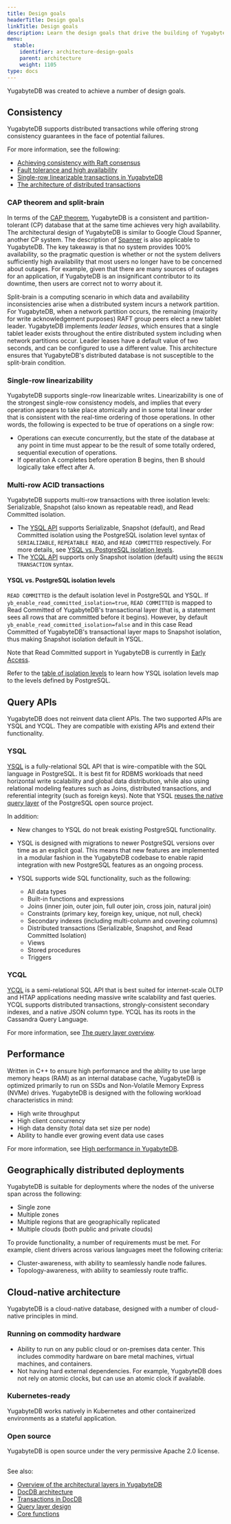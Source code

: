 ```yaml
---
title: Design goals
headerTitle: Design goals
linkTitle: Design goals
description: Learn the design goals that drive the building of YugabyteDB.
menu:
  stable:
    identifier: architecture-design-goals
    parent: architecture
    weight: 1105
type: docs
---
```


YugabyteDB was created to achieve a number of design goals.

## Consistency

YugabyteDB supports distributed transactions while offering strong consistency guarantees in the face of potential failures.

For more information, see the following:

- [Achieving consistency with Raft consensus](../docdb-replication/replication/)
- [Fault tolerance and high availability](../core-functions/high-availability/)
- [Single-row linearizable transactions in YugabyteDB](../transactions/single-row-transactions/)
- [The architecture of distributed transactions](../transactions/distributed-txns/)

### CAP theorem and split-brain

In terms of the [CAP theorem](https://en.wikipedia.org/wiki/CAP_theorem), YugabyteDB is a consistent and partition-tolerant (CP) database that at the same time achieves very high availability. The architectural design of YugabyteDB is similar to Google Cloud Spanner, another CP system. The description of [Spanner](https://cloudplatform.googleblog.com/2017/02/inside-Cloud-Spanner-and-the-CAP-Theorem.html) is also applicable to YugabyteDB. The key takeaway is that no system provides 100% availability, so the pragmatic question is whether or not the system delivers sufficiently high availability that most users no longer have to be concerned about outages. For example, given that there are many sources of outages for an application, if YugabyteDB is an insignificant contributor to its downtime, then users are correct not to worry about it.

Split-brain is a computing scenario in which data and availability inconsistencies arise when a distributed system incurs a network partition. For YugabyteDB, when a network partition occurs, the remaining (majority for write acknowledgement purposes) RAFT group peers elect a new tablet leader. YugabyteDB implements _leader leases_, which ensures that a single tablet leader exists throughout the entire distributed system including when network partitions occur. Leader leases have a default value of two seconds, and can be configured to use a different value. This architecture ensures that YugabyteDB's distributed database is not susceptible to the split-brain condition.

### Single-row linearizability

YugabyteDB supports single-row linearizable writes. Linearizability is one of the strongest single-row consistency models, and implies that every operation appears to take place atomically and in some total linear order that is consistent with the real-time ordering of those operations. In other words, the following is expected to be true of operations on a single row:

- Operations can execute concurrently, but the state of the database at any point in time must appear to be the result of some totally ordered, sequential execution of operations.
- If operation A completes before operation B begins, then B should logically take effect after A.

### Multi-row ACID transactions

YugabyteDB supports multi-row transactions with three isolation levels: Serializable, Snapshot (also known as repeatable read), and Read Committed isolation.

- The [YSQL API](../../api/ysql/) supports Serializable, Snapshot (default), and Read Committed isolation using the PostgreSQL isolation level syntax of `SERIALIZABLE`, `REPEATABLE READ`, and `READ COMMITTED` respectively. For more details, see [YSQL vs. PostgreSQL isolation levels](#ysql-vs-postgresql-isolation-levels).
- The [YCQL API](../../api/ycql/dml_transaction/) supports only Snapshot isolation (default) using the `BEGIN TRANSACTION` syntax.

#### YSQL vs. PostgreSQL isolation levels

`READ COMMITTED` is the default isolation level in PostgreSQL and YSQL. If `yb_enable_read_committed_isolation=true`, `READ COMMITTED` is mapped to Read Committed of YugabyteDB's transactional layer (that is, a statement sees all rows that are committed before it begins). However, by default `yb_enable_read_committed_isolation=false` and in this case Read Committed of YugabyteDB's transactional layer maps to Snapshot isolation, thus making Snapshot isolation default in YSQL.

Note that Read Committed support in YugabyteDB is currently in [Early Access](/preview/releases/versioning/#feature-availability).

Refer to the [table of isolation levels](/preview/explore/transactions/isolation-levels/) to learn how YSQL isolation levels map to the levels defined by PostgreSQL.

## Query APIs

YugabyteDB does not reinvent data client APIs. The two supported APIs are YSQL and YCQL. They are compatible with existing APIs and extend their functionality.

### YSQL

[YSQL](../../api/ysql/) is a fully-relational SQL API that is wire-compatible with the SQL language in PostgreSQL. It is best fit for RDBMS workloads that need horizontal write scalability and global data distribution, while also using relational modeling features such as Joins, distributed transactions, and referential integrity (such as foreign keys). Note that YSQL [reuses the native query layer](https://www.yugabyte.com/blog/why-we-built-yugabytedb-by-reusing-the-postgresql-query-layer/) of the PostgreSQL open source project.

In addition:

- New changes to YSQL do not break existing PostgreSQL functionality.

- YSQL is designed with migrations to newer PostgreSQL versions over time as an explicit goal. This means that new features are implemented in a modular fashion in the YugabyteDB codebase to enable rapid integration with new PostgreSQL features as an ongoing process.

- YSQL supports wide SQL functionality, such as the following:
  - All data types
  - Built-in functions and expressions
  - Joins (inner join, outer join, full outer join, cross join, natural join)
  - Constraints (primary key, foreign key, unique, not null, check)
  - Secondary indexes (including multi-column and covering columns)
  - Distributed transactions (Serializable, Snapshot, and Read Committed Isolation)
  - Views
  - Stored procedures
  - Triggers

### YCQL

[YCQL](../../api/ycql/) is a semi-relational SQL API that is best suited for internet-scale OLTP and HTAP applications needing massive write scalability and fast queries. YCQL supports distributed transactions, strongly-consistent secondary indexes, and a native JSON column type. YCQL has its roots in the Cassandra Query Language.

For more information, see [The query layer overview](../query-layer/overview/).

## Performance

Written in C++ to ensure high performance and the ability to use large memory heaps (RAM) as an internal database cache, YugabyteDB is optimized primarily to run on SSDs and Non-Volatile Memory Express (NVMe) drives. YugabyteDB is designed with the following workload characteristics in mind:

- High write throughput
- High client concurrency
- High data density (total data set size per node)
- Ability to handle ever growing event data use cases

For more information, see [High performance in YugabyteDB](../docdb/performance/).

## Geographically distributed deployments

YugabyteDB is suitable for deployments where the nodes of the universe span across the following:

- Single zone
- Multiple zones
- Multiple regions that are geographically replicated
- Multiple clouds (both public and private clouds)

To provide functionality, a number of requirements must be met. For example, client drivers across various languages meet the following criteria:

- Cluster-awareness, with ability to seamlessly handle node failures.
- Topology-awareness, with ability to seamlessly route traffic.

## Cloud-native architecture

YugabyteDB is a cloud-native database, designed with a number of cloud-native principles in mind.

### Running on commodity hardware

- Ability to run on any public cloud or on-premises data center. This includes commodity hardware on bare metal machines, virtual machines, and containers.
- Not having hard external dependencies. For example, YugabyteDB does not rely on atomic clocks, but can use an atomic clock if available.

### Kubernetes-ready

YugabyteDB works natively in Kubernetes and other containerized environments as a stateful application.

### Open source

YugabyteDB is open source under the very permissive Apache 2.0 license.

##

See also:

- [Overview of the architectural layers in YugabyteDB](../layered-architecture/)
- [DocDB architecture](../docdb/)
- [Transactions in DocDB](../transactions/)
- [Query layer design](../query-layer/)
- [Core functions](../core-functions/)
